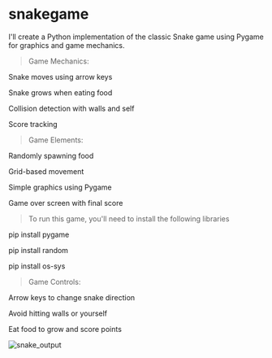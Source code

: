 # snakegame
I'll create a Python implementation of the classic Snake game using Pygame for graphics and game mechanics.


> Game Mechanics:

Snake moves using arrow keys

Snake grows when eating food

Collision detection with walls and self

Score tracking


> Game Elements:

Randomly spawning food

Grid-based movement

Simple graphics using Pygame

Game over screen with final score

> To run this game, you'll need to install the following libraries 

pip install pygame

pip install random

pip install os-sys



> Game Controls:

Arrow keys to change snake direction

Avoid hitting walls or yourself

Eat food to grow and score points



![snake_output](https://github.com/user-attachments/assets/07bc246b-ed68-40ac-92e4-b5e99417d36c)
